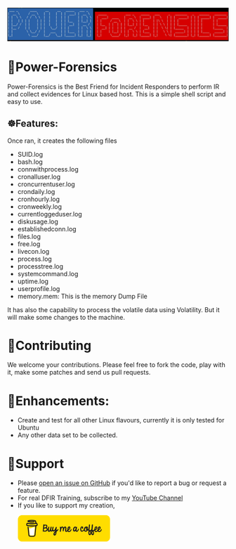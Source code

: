 <p align="centre"> <img src="images/pf.PNG"> </p>

# 🔴Power-Forensics
Power-Forensics is the Best Friend for Incident Responders to perform IR and collect evidences for Linux based host. This is a simple shell script and easy to use.

## ☸Features:
Once ran, it creates the following files                                                                            
  - SUID.log                                                       								 
  - bash.log                                                       								 
  - connwithprocess.log                                                        					 
  - cronalluser.log                                                        						 
  - croncurrentuser.log                                                       					 
  - crondaily.log                                                                                 
  - cronhourly.log                                                                                
  - cronweekly.log                                                                                
  - currentloggeduser.log                                                                         
  - diskusage.log                                                                                 
  - establishedconn.log                                                                           
  - files.log                                                                                     
  - free.log                                                                                      
  - livecon.log                                                                                   
  - process.log                                                                                   
  - processtree.log                                                                               
  - systemcommand.log                                                                             
  - uptime.log                                                                                    
  - userprofile.log                                                                               
  - memory.mem: This is the memory Dump File 

It has also the capability to process the volatile data using Volatility. But it will make some changes to the machine. 


# 🤝Contributing
We welcome your contributions. Please feel free to fork the code, play with it, make some patches and send us pull requests. 

# 🔼Enhancements:
 - Create and test for all other Linux flavours, currently it is only tested for Ubuntu
 - Any other data set to be collected.

# 🙏Support
 - Please [open an issue on GitHub](https://github.com/archanchoudhury/Power-Forensics/issues/new) if you'd like to report a bug or request a feature.
 - For real DFIR Training, subscribe to my [YouTube Channel](https://www.youtube.com/c/BlackPerl)
 - If you like to support my creation, <p align="left"><a href="https://www.buymeacoffee.com/BlackPerl"> <img src="images/KULQlzAg.png" width="210" height="60"></p> 

